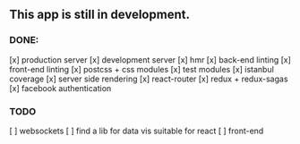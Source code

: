 ## This app is still in development.

### DONE:
[x] production server
[x] development server
[x] hmr
[x] back-end linting
[x] front-end linting
[x] postcss + css modules
[x] test modules
[x] istanbul coverage
[x] server side rendering
[x] react-router
[x] redux + redux-sagas
[x] facebook authentication

### TODO
[ ] websockets
[ ] find a lib for data vis suitable for react
[ ] front-end

